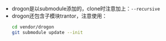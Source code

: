 * drogon是以submodule添加的，clone时注意加上：`--recursive`
* drogon还包含子模块trantor，注意使用：
  ```bash
  cd vendor/drogon
  git submodule update --init
  ```
